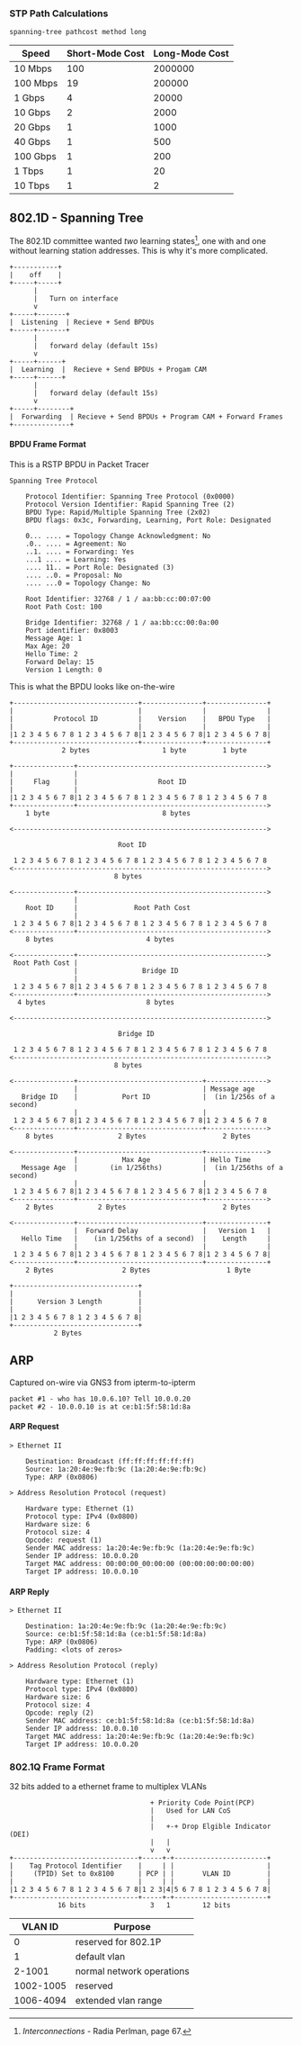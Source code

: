 ### STP Path Calculations
`spanning-tree pathcost method long`

| Speed      | Short-Mode Cost | Long-Mode Cost |
|------------|-----------------|----------------|
| 10 Mbps    | 100             | 2000000        |
| 100 Mbps   | 19              | 200000         |
| 1 Gbps     | 4               | 20000          |
| 10 Gbps    | 2               | 2000           |
| 20 Gbps    | 1               | 1000           |
| 40 Gbps    | 1               | 500            |
| 100 Gbps   | 1               | 200            |
| 1 Tbps     | 1               | 20             |
| 10 Tbps    | 1               | 2              |

## 802.1D - Spanning Tree

The 802.1D committee wanted *two* learning states[^stp], one with and one without learning station addresses. This is why it's more complicated.

[^stp]: *Interconnections* - Radia Perlman, page 67.

```
+-----------+
|    off    |
+-----+-----+
      |
      |   Turn on interface
      v
+-----+-------+
|  Listening  | Recieve + Send BPDUs
+-----+-------+
      |
      |   forward delay (default 15s)
      v
+-----+------+
|  Learning  |  Recieve + Send BPDUs + Progam CAM
+-----+------+
      |
      |   forward delay (default 15s)
      v
+-----+--------+
|  Forwarding  | Recieve + Send BPDUs + Program CAM + Forward Frames
+--------------+
```

#### BPDU Frame Format

This is a RSTP BPDU in Packet Tracer
```
Spanning Tree Protocol

    Protocol Identifier: Spanning Tree Protocol (0x0000)
    Protocol Version Identifier: Rapid Spanning Tree (2)
    BPDU Type: Rapid/Multiple Spanning Tree (2x02)
    BPDU flags: 0x3c, Forwarding, Learning, Port Role: Designated
    
    0... .... = Topology Change Acknowledgment: No
    .0.. .... = Agreement: No
    ..1. .... = Forwarding: Yes
    ...1 .... = Learning: Yes
    .... 11.. = Port Role: Designated (3)
    .... ..0. = Proposal: No
    .... ...0 = Topology Change: No
    
    Root Identifier: 32768 / 1 / aa:bb:cc:00:07:00
    Root Path Cost: 100
    
    Bridge Identifier: 32768 / 1 / aa:bb:cc:00:0a:00
    Port identifier: 0x8003
    Message Age: 1
    Max Age: 20
    Hello Time: 2
    Forward Delay: 15
    Version 1 Length: 0
```

This is what the BPDU looks like on-the-wire

```
+-------------------------------+---------------+---------------+
|                               |               |               |
|          Protocol ID          |    Version    |   BPDU Type   |
|                               |               |               |
|1 2 3 4 5 6 7 8 1 2 3 4 5 6 7 8|1 2 3 4 5 6 7 8|1 2 3 4 5 6 7 8|
+-------------------------------+---------------+---------------+
             2 bytes                  1 byte         1 byte

+---------------+----------------------------------------------->
|               |
|     Flag      |                    Root ID
|               |
|1 2 3 4 5 6 7 8|1 2 3 4 5 6 7 8 1 2 3 4 5 6 7 8 1 2 3 4 5 6 7 8
+---------------+----------------------------------------------->
    1 byte                            8 bytes

<--------------------------------------------------------------->

                           Root ID

 1 2 3 4 5 6 7 8 1 2 3 4 5 6 7 8 1 2 3 4 5 6 7 8 1 2 3 4 5 6 7 8
<--------------------------------------------------------------->
                          8 bytes

<---------------+----------------------------------------------->
                |
    Root ID     |              Root Path Cost
                |
 1 2 3 4 5 6 7 8|1 2 3 4 5 6 7 8 1 2 3 4 5 6 7 8 1 2 3 4 5 6 7 8
<---------------+----------------------------------------------->
    8 bytes                       4 bytes

<---------------+----------------------------------------------->
 Root Path Cost |
                |                Bridge ID
                |
 1 2 3 4 5 6 7 8|1 2 3 4 5 6 7 8 1 2 3 4 5 6 7 8 1 2 3 4 5 6 7 8
<---------------+----------------------------------------------->
  4 bytes                         8 bytes

<--------------------------------------------------------------->

                           Bridge ID

 1 2 3 4 5 6 7 8 1 2 3 4 5 6 7 8 1 2 3 4 5 6 7 8 1 2 3 4 5 6 7 8
<--------------------------------------------------------------->
                          8 bytes

<---------------+-------------------------------+--------------->
                |                               | Message age
   Bridge ID    |           Port ID             |  (in 1/256s of a second)
                |                               |
 1 2 3 4 5 6 7 8|1 2 3 4 5 6 7 8 1 2 3 4 5 6 7 8|1 2 3 4 5 6 7 8
<---------------+-------------------------------+--------------->
    8 bytes                2 Bytes                   2 Bytes

<---------------+-------------------------------+--------------->
                |           Max Age             | Hello Time
   Message Age  |        (in 1/256ths)          |  (in 1/256ths of a second)
                |                               |
 1 2 3 4 5 6 7 8|1 2 3 4 5 6 7 8 1 2 3 4 5 6 7 8|1 2 3 4 5 6 7 8
<---------------+-------------------------------+--------------->
    2 Bytes           2 Bytes                        2 Bytes

<---------------+-------------------------------+---------------+
                |  Forward Delay                |   Version 1   |
   Hello Time   |    (in 1/256ths of a second)  |    Length     |
                |                               |               |
 1 2 3 4 5 6 7 8|1 2 3 4 5 6 7 8 1 2 3 4 5 6 7 8|1 2 3 4 5 6 7 8|
<---------------+-------------------------------+---------------+
    2 Bytes                 2 Bytes                   1 Byte

+-------------------------------+
|                               |
|      Version 3 Length         |
|                               |
|1 2 3 4 5 6 7 8 1 2 3 4 5 6 7 8|
+-------------------------------+
           2 Bytes
```

## ARP
Captured on-wire via GNS3 from ipterm-to-ipterm

```
packet #1 - who has 10.0.6.10? Tell 10.0.0.20
packet #2 - 10.0.0.10 is at ce:b1:5f:58:1d:8a
```
#### ARP Request
```
> Ethernet II

    Destination: Broadcast (ff:ff:ff:ff:ff:ff)
    Source: 1a:20:4e:9e:fb:9c (1a:20:4e:9e:fb:9c)
    Type: ARP (0x0806)

> Address Resolution Protocol (request)

    Hardware type: Ethernet (1)
    Protocol type: IPv4 (0x0800)
    Hardware size: 6
    Protocol size: 4
    Opcode: request (1)
    Sender MAC address: 1a:20:4e:9e:fb:9c (1a:20:4e:9e:fb:9c)
    Sender IP address: 10.0.0.20
    Target MAC address: 00:00:00_00:00:00 (00:00:00:00:00:00)
    Target IP address: 10.0.0.10
```


#### ARP Reply
```
> Ethernet II

    Destination: 1a:20:4e:9e:fb:9c (1a:20:4e:9e:fb:9c)
    Source: ce:b1:5f:58:1d:8a (ce:b1:5f:58:1d:8a)
    Type: ARP (0x0806)
    Padding: <lots of zeros>

> Address Resolution Protocol (reply)

    Hardware type: Ethernet (1)
    Protocol type: IPv4 (0x0800)
    Hardware size: 6
    Protocol size: 4
    Opcode: reply (2)
    Sender MAC address: ce:b1:5f:58:1d:8a (ce:b1:5f:58:1d:8a)
    Sender IP address: 10.0.0.10
    Target MAC address: 1a:20:4e:9e:fb:9c (1a:20:4e:9e:fb:9c)
    Target IP address: 10.0.0.20
```

### 802.1Q Frame Format

32 bits added to a ethernet frame to multiplex VLANs
```
                                   + Priority Code Point(PCP)
                                   |   Used for LAN CoS
                                   |
                                   |   +-+ Drop Elgible Indicator (DEI)
                                   |   |
                                   v   v
+-------------------------------+-----+-+-----------------------+
|    Tag Protocol Identifier    |     | |                       |
|     (TPID) Set to 0x8100      | PCP | |       VLAN ID         |
|                               |     | |                       |
|1 2 3 4 5 6 7 8 1 2 3 4 5 6 7 8|1 2 3|4|5 6 7 8 1 2 3 4 5 6 7 8|
+-------------------------------+-----+-+-----------------------+
            16 bits                3   1        12 bits
```
| VLAN ID             | Purpose     | 
| -------------- | ---------------------|
|0| reserved for 802.1P|
|1| default vlan |
|2-1001| normal network operations|
|1002-1005| reserved|
|1006-4094| extended vlan range|

